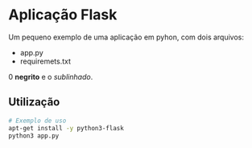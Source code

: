 # Aplicação Flask

Um pequeno exemplo de uma aplicação em pyhon, com dois arquivos:

- app.py
- requiremets.txt

0 **negrito** e o *sublinhado*.

## Utilização

```bash
# Exemplo de uso
apt-get install -y python3-flask
python3 app.py
```


